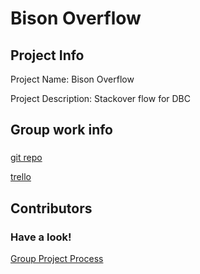 # Bison Overflow

## Project Info
Project Name: Bison Overflow

Project Description: Stackover flow for DBC

## Group work info
###
[git repo](https://github.com/bison-2014/bison-overflow)

[trello](https://trello.com/b/CMnil0oP/bison-overflow)



## Contributors



### Have a look!
[Group Project Process](https://github.com/bison-2014/phase-3-guide/blob/chicago/resources/group_project_process.md)
